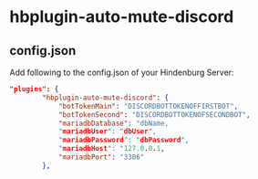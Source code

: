 # hbplugin-auto-mute-discord

## config.json
Add following to the config.json of your Hindenburg Server:
```json
"plugins": {
        "hbplugin-auto-mute-discord": {
            "botTokenMain": "DISCORDBOTTOKENOFFIRSTBOT",
            "botTokenSecond": "DISCORDBOTTOKENOFSECONDBOT",
            "mariadbDatabase": "dbName,
            "mariadbUser": "dbUser",
            "mariadbPassword": "dbPassword",
            "mariadbHost": "127.0.0.1,
            "mariadbPort": "3306"
        },
```
